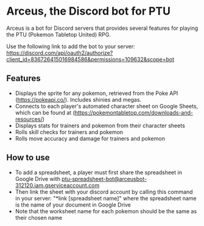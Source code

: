# Arceus, the Discord bot for PTU

Arceus is a bot for Discord servers that provides several features for playing the PTU (Pokemon Tabletop United) RPG.

Use the following link to add the bot to your server:
https://discord.com/api/oauth2/authorize?client_id=836726415016984586&permissions=109632&scope=bot

## Features
* Displays the sprite for any pokemon, retrieved from the Poke API (https://pokeapi.co/). Includes shinies and megas.
* Connects to each player's automated character sheet on Google Sheets, which can be found at (https://pokemontabletop.com/downloads-and-resources/)
* Displays stats for trainers and pokemon from their character sheets
* Rolls skill checks for trainers and pokemon
* Rolls move accuracy and damage for trainers and pokemon

## How to use
* To add a spreadsheet, a player must first share the spreadsheet in Google Drive with ptu-spreadsheet-bot@arceusbot-312120.iam.gserviceaccount.com
* Then link the sheet with your discord account by calling this command in your server: "*link [spreadsheet name]" where the spreadsheet name is the name of your document in
Google Drive
* Note that the worksheet name for each pokemon should be the same as their chosen name
